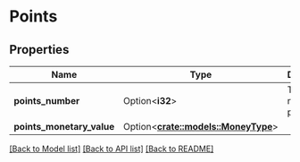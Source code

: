# Points

## Properties

Name | Type | Description | Notes
------------ | ------------- | ------------- | -------------
**points_number** | Option<**i32**> | The number of points. | [optional]
**points_monetary_value** | Option<[**crate::models::MoneyType**](MoneyType.md)> |  | [optional]

[[Back to Model list]](../README.md#documentation-for-models) [[Back to API list]](../README.md#documentation-for-api-endpoints) [[Back to README]](../README.md)


